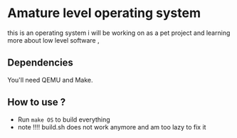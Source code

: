 # Amature level operating system
this is an operating system i will be working on as a pet project and learning more about low level software ,
## Dependencies 
You'll need QEMU and Make.
## How to use ? 
- Run ```make OS``` to build everything
- note !!!! build.sh does not work anymore and am too lazy to fix it 
